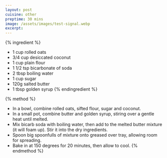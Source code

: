 ```yaml
---
layout: post
cuisine: other
preptime: 30 mins
image: /assets/images/test-signal.webp
excerpt: 
---
```


{% ingredient %}
- 1 cup rolled oats
- 3/4 cup desiccated coconut
- 1 cup plain flour
- 1 1/2 tsp bicarbonate of soda
- 2 tbsp boiling water
- 1 cup sugar
- 120g salted butter
- 1 tbsp golden syrup
{% endingredient %}

{% method %}
- In a bowl, combine rolled oats, sifted flour, sugar and coconut.
- In a small pot, combine butter and golden syrup, stiring over a gentle heat until melted.
- Mix bicarb soda with boiling water, then add to the melted butter mixture (it will foam up). Stir it into the dry ingredients.
- Spoon big spoonfulls of mixture onto greased over tray, allowing room for spreading.
- Bake in at 150 degrees for 20 minutes, then allow to cool.
{% endmethod %}
